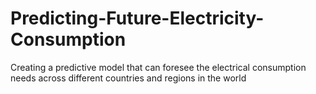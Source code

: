 # Predicting-Future-Electricity-Consumption
 Creating a predictive model that can foresee the electrical consumption needs across different countries and regions in the world
